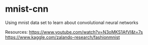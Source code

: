 # mnist-cnn
Using mnist data set to learn about convolutional neural networks

Resources:
https://www.youtube.com/watch?v=N3oMKS1AfVI&t=7s
https://www.kaggle.com/zalando-research/fashionmnist
